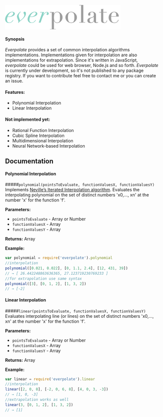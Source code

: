 ![everpolate](https://raw.githubusercontent.com/BorisChumichev/everpolate/master/everpolate-logo.png)

#### Synopsis

*Everpolate* provides a set of common interpolation algorithms implementations. Implementations given for interpolation are also implementations for extrapolation. Since it's written in JavaScript, *everpolate* could be used for web browser, Node.js and so forth. *Everpolate* is currently under development, so it's not published to any package registry. If you want to contribute feel free to contact me or you can create an issue.

#### Features:

* Polynomial Interpolation
* Linear Interpolation

#### Not implemented yet:

* Rational Function Interpolation 
* Cubic Spline Interpolation
* Multidimensional Interpolation
* Neural Network-based Interpolation

## Documentation
#### Polynomial Interpolation
#####`polynomial(pointsToEvaluate, functionValuesX, functionValuesY)`
Implements [Neville’s Iterated Interpolation algorithm](http://en.wikipedia.org/wiki/Neville's_algorithm). Evaluates the interpolating polynomial on the set of distinct numbers 'x0,..., xn' at the
number 'x' for the function 'f'.

**Parameters:**
* `pointsToEvaluate` - Array or Number
* `functionValuesX` - Array
* `functionValuesY` - Array

**Returns:** Array

**Example:**
```javascript
var polynomial = require('everpolate').polynomial
//interpolation
polynomial([0.021, 0.022], [0, 1.1, 2.4], [12, 431, 39])
// → [ 26.442248863636365, 27.123719230769233 ]
//for extrapolation use same syntax
polynomial([3], [0, 1, 2], [1, 3, 2]) 
// → [-2]
```

#### Linear Interpolation
#####`linear(pointsToEvaluate, functionValuesX, functionValuesY)`
Evaluates interpolating line (or lines) on the set of distinct numbers 'x0,..., xn' at the
number 'x' for the function 'f'.

**Parameters:**
* `pointsToEvaluate` - Array or Number
* `functionValuesX` - Array
* `functionValuesY` - Array

**Returns:** Array

**Example:**
```javascript
var linear = require('everpolate').linear
//interpolation
linear([2, 0, 8], [-2, 0, 6, 8], [4, 0, 3, -3])
// → [1, 0, -3]
//extrapolation works as well
linear(3, [0, 1, 2], [1, 3, 2]) 
// → [1]

